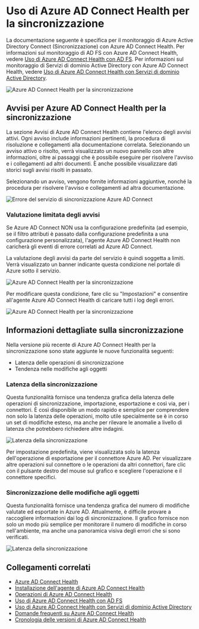 
<properties
	pageTitle="Uso di Azure AD Connect Health per la sincronizzazione | Microsoft Azure"
	description="Questa è la pagina di Azure AD Connect Health in cui viene descritto come monitorare il Servizio di sincronizzazione Azure AD Connect."
	services="active-directory"
	documentationCenter=""
	authors="billmath"
	manager="femila"
	editor="curtand"/>

<tags
	ms.service="active-directory"
	ms.workload="identity"
	ms.tgt_pltfrm="na"
	ms.devlang="na"
	ms.topic="get-started-article"
	ms.date="08/08/2016"
	ms.author="billmath"/>

# Uso di Azure AD Connect Health per la sincronizzazione
La documentazione seguente è specifica per il monitoraggio di Azure Active Directory Connect (Sincronizzazione) con Azure AD Connect Health. Per informazioni sul monitoraggio di AD FS con Azure AD Connect Health, vedere [Uso di Azure AD Connect Health con AD FS](active-directory-aadconnect-health-adfs.md). Per informazioni sul monitoraggio di Servizi di dominio Active Directory con Azure AD Connect Health, vedere [Uso di Azure AD Connect Health con Servizi di dominio Active Directory](active-directory-aadconnect-health-adds.md).

![Azure AD Connect Health per la sincronizzazione](./media/active-directory-aadconnect-health-sync/sync.png)

## Avvisi per Azure AD Connect Health per la sincronizzazione
La sezione Avvisi di Azure AD Connect Health contiene l'elenco degli avvisi attivi. Ogni avviso include informazioni pertinenti, la procedura di risoluzione e collegamenti alla documentazione correlata. Selezionando un avviso attivo o risolto, verrà visualizzato un nuovo pannello con altre informazioni, oltre ai passaggi che è possibile eseguire per risolvere l'avviso e i collegamenti ad altri documenti. È anche possibile visualizzare dati storici sugli avvisi risolti in passato.

Selezionando un avviso, vengono fornite informazioni aggiuntive, nonché la procedura per risolvere l'avviso e collegamenti ad altra documentazione.

![Errore del servizio di sincronizzazione Azure AD Connect](./media/active-directory-aadconnect-health-sync/alert.png)

### Valutazione limitata degli avvisi
Se Azure AD Connect NON usa la configurazione predefinita (ad esempio, se il filtro attributi è passato dalla configurazione predefinita a una configurazione personalizzata), l'agente Azure AD Connect Health non caricherà gli eventi di errore correlati ad Azure AD Connect.

La valutazione degli avvisi da parte del servizio è quindi soggetta a limiti. Verrà visualizzato un banner indicante questa condizione nel portale di Azure sotto il servizio.

![Azure AD Connect Health per la sincronizzazione](./media/active-directory-aadconnect-health-sync/banner.png)

Per modificare questa condizione, fare clic su "Impostazioni" e consentire all'agente Azure AD Connect Health di caricare tutti i log degli errori.

![Azure AD Connect Health per la sincronizzazione](./media/active-directory-aadconnect-health-sync/banner2.png)

## Informazioni dettagliate sulla sincronizzazione
Nella versione più recente di Azure AD Connect Health per la sincronizzazione sono state aggiunte le nuove funzionalità seguenti:

- Latenza delle operazioni di sincronizzazione
- Tendenza nelle modifiche agli oggetti

### Latenza della sincronizzazione
Questa funzionalità fornisce una tendenza grafica della latenza delle operazioni di sincronizzazione, importazione, esportazione e così via, per i connettori. È così disponibile un modo rapido e semplice per comprendere non solo la latenza delle operazioni, molto utile specialmente se è in corso un set di modifiche esteso, ma anche per rilevare le anomalie a livello di latenza che potrebbero richiedere altre indagini.

![Latenza della sincronizzazione](./media/active-directory-aadconnect-health-sync/synclatency.png)

Per impostazione predefinita, viene visualizzata solo la latenza dell'operazione di esportazione per il connettore Azure AD. Per visualizzare altre operazioni sul connettore o le operazioni da altri connettori, fare clic con il pulsante destro del mouse sul grafico e scegliere l'operazione e il connettore specifici.

### Sincronizzazione delle modifiche agli oggetti
Questa funzionalità fornisce una tendenza grafica del numero di modifiche valutate ed esportate in Azure AD. Attualmente, è difficile provare a raccogliere informazioni dai log di sincronizzazione. Il grafico fornisce non solo un modo più semplice per monitorare il numero di modifiche in corso nell'ambiente, ma anche una panoramica visiva degli errori che si sono verificati.

![Latenza della sincronizzazione](./media/active-directory-aadconnect-health-sync/syncobjectchanges.png)

## Collegamenti correlati

* [Azure AD Connect Health](active-directory-aadconnect-health.md)
* [Installazione dell'agente di Azure AD Connect Health](active-directory-aadconnect-health-agent-install.md)
* [Operazioni di Azure AD Connect Health](active-directory-aadconnect-health-operations.md)
* [Uso di Azure AD Connect Health con AD FS](active-directory-aadconnect-health-adfs.md)
* [Uso di Azure AD Connect Health con Servizi di dominio Active Directory](active-directory-aadconnect-health-adds.md)
* [Domande frequenti su Azure AD Connect Health](active-directory-aadconnect-health-faq.md)
* [Cronologia delle versioni di Azure AD Connect Health](active-directory-aadconnect-health-version-history.md)

<!---HONumber=AcomDC_0928_2016-->